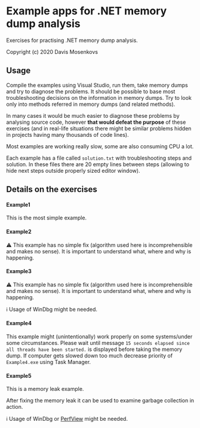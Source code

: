 Example apps for .NET memory dump analysis
===============
Exercises for practising .NET memory dump analysis.

Copyright (c) 2020 Davis Mosenkovs

## Usage

Compile the examples using Visual Studio, run them, take memory dumps and try to diagnose the problems. It should be possible to base most troubleshooting decisions on the information in memory dumps. Try to look only into methods referred in memory dumps (and related methods).

In many cases it would be much easier to diagnose these problems by analysing source code, however **that would defeat the purpose** of these exercises (and in real-life situations there might be similar problems hidden in projects having many thousands of code lines).

Most examples are working really slow, some are also consuming CPU a lot.

Each example has a file called `solution.txt` with troubleshooting steps and solution. In these files there are 20 empty lines between steps (allowing to hide next steps outside properly sized editor window).

## Details on the exercises

#### Example1

This is the most simple example.

#### Example2

:warning: This example has no simple fix (algorithm used here is incomprehensible and makes no sense). It is important to understand what, where and why is happening.

#### Example3

:warning: This example has no simple fix (algorithm used here is incomprehensible and makes no sense). It is important to understand what, where and why is happening.

:information_source: Usage of WinDbg might be needed.

#### Example4

This example might (unintentionally) work properly on some systems/under some circumstances.
Please wait until message `15 seconds elapsed since all threads have been started.` is displayed before taking the memory dump. If computer gets slowed down too much decrease priority of `Example4.exe` using Task Manager.

#### Example5

This is a memory leak example.

After fixing the memory leak it can be used to examine garbage collection in action.

:information_source: Usage of WinDbg or [PerfView](https://github.com/microsoft/perfview) might be needed.
